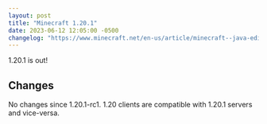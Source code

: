 ```yaml
---
layout: post
title: "Minecraft 1.20.1"
date: 2023-06-12 12:05:00 -0500
changelog: "https://www.minecraft.net/en-us/article/minecraft--java-edition-1-20-1"
---
```


1.20.1 is out!

## Changes

No changes since 1.20.1-rc1. 1.20 clients are compatible with 1.20.1 servers and vice-versa.

